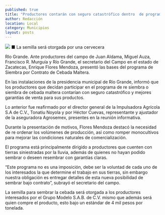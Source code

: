 ```yaml
---
published: true
title: "Productores contarán con seguro catastrófico dentro  de programa de siembra de cebada maltera: Secampo"
author: Redacción
location: Local
category: Municipios
layout: posts
---
```


![](http://i.imgur.com/ZZExaggm.jpg)
■ La semilla será otorgada por una cervecera

RIo Grande. Ante productores del campo de Juan Aldama, Miguel Auza, Francisco R. Murguía y Río Grande, el secretario del Campo en el estado de Zacatecas, Enrique Flores Mendoza, presentó las bases del programa de Siembra por Contrato de Cebada Maltera.

En las instalaciones de la presidencia municipal de Río Grande, informó que los productores que decidan participar en el programa de re siembra o siembra de cebada maltera contarían con seguro catastrófico y mejores garantías de venta para sus productos.

Lo anterior fue reafirmado por el  director general de la Impulsadora Agrícola S.A de C.V., Tonatiu Noyola y por Héctor Cuevas, representante y ajustador de la aseguradora Agrosemex, presentes en la reunión informativa.

Durante la presentación de motivos, Flores Mendoza destacó la necesidad de re ordenar los volúmenes de producción, así como romper monocultivos para mejorar las condiciones naturales de comercialización.

El programa está principalmente dirigido a productores que cuenten con tierras siniestradas por la lluvia, además de quienes no hayan podido sembrar o deseen resembrar con garantías claras.

“Este programa no es una imposición, debe ser la voluntad de cada uno de los interesados la que determine el trabajo en sus tierras, sin embargo nuestra obligación es entregar detalles de esta nueva posibilidad de sembrar bajo contrato”, subrayó el secretario del campo.

La semilla para sembrar la cebada será otorgada a los productores interesados por el Grupo Modelo  S.A.B. de C.V. mismo que además será quien compre el producto, esto bajo un estándar de 4 mil pesos por tonelada.
